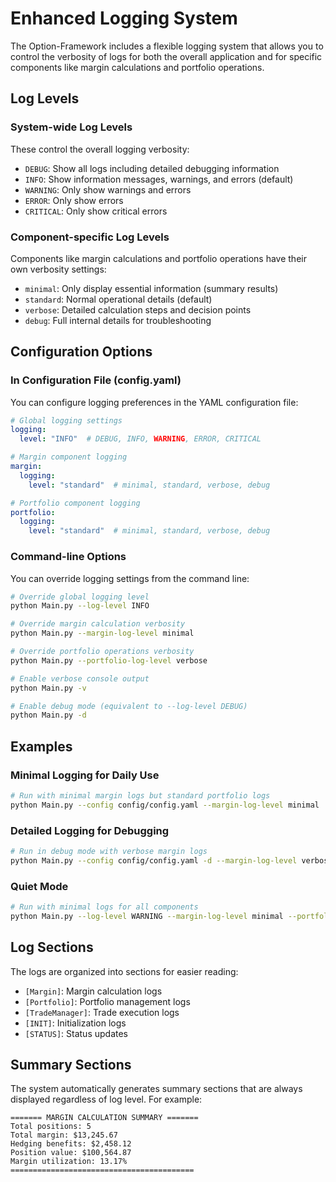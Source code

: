 # Enhanced Logging System

The Option-Framework includes a flexible logging system that allows you to control the verbosity of logs for both the overall application and for specific components like margin calculations and portfolio operations.

## Log Levels

### System-wide Log Levels

These control the overall logging verbosity:

- `DEBUG`: Show all logs including detailed debugging information
- `INFO`: Show information messages, warnings, and errors (default)
- `WARNING`: Only show warnings and errors
- `ERROR`: Only show errors
- `CRITICAL`: Only show critical errors

### Component-specific Log Levels

Components like margin calculations and portfolio operations have their own verbosity settings:

- `minimal`: Only display essential information (summary results)
- `standard`: Normal operational details (default)
- `verbose`: Detailed calculation steps and decision points
- `debug`: Full internal details for troubleshooting

## Configuration Options

### In Configuration File (config.yaml)

You can configure logging preferences in the YAML configuration file:

```yaml
# Global logging settings
logging:
  level: "INFO"  # DEBUG, INFO, WARNING, ERROR, CRITICAL

# Margin component logging
margin:
  logging:
    level: "standard"  # minimal, standard, verbose, debug

# Portfolio component logging
portfolio:
  logging:
    level: "standard"  # minimal, standard, verbose, debug
```

### Command-line Options

You can override logging settings from the command line:

```bash
# Override global logging level
python Main.py --log-level INFO

# Override margin calculation verbosity
python Main.py --margin-log-level minimal

# Override portfolio operations verbosity
python Main.py --portfolio-log-level verbose

# Enable verbose console output
python Main.py -v

# Enable debug mode (equivalent to --log-level DEBUG)
python Main.py -d
```

## Examples

### Minimal Logging for Daily Use

```bash
# Run with minimal margin logs but standard portfolio logs
python Main.py --config config/config.yaml --margin-log-level minimal
```

### Detailed Logging for Debugging

```bash
# Run in debug mode with verbose margin logs
python Main.py --config config/config.yaml -d --margin-log-level verbose
```

### Quiet Mode

```bash
# Run with minimal logs for all components
python Main.py --log-level WARNING --margin-log-level minimal --portfolio-log-level minimal
```

## Log Sections

The logs are organized into sections for easier reading:

- `[Margin]`: Margin calculation logs
- `[Portfolio]`: Portfolio management logs
- `[TradeManager]`: Trade execution logs
- `[INIT]`: Initialization logs
- `[STATUS]`: Status updates

## Summary Sections

The system automatically generates summary sections that are always displayed regardless of log level. For example:

```
======= MARGIN CALCULATION SUMMARY =======
Total positions: 5
Total margin: $13,245.67
Hedging benefits: $2,458.12
Position value: $100,564.87
Margin utilization: 13.17%
=========================================
``` 